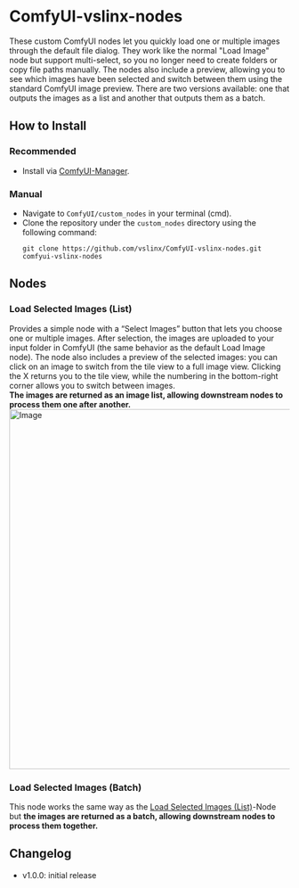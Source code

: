 # ComfyUI-vslinx-nodes
These custom ComfyUI nodes let you quickly load one or multiple images through the default file dialog. They work like the normal "Load Image" node but support multi-select, so you no longer need to create folders or copy file paths manually. The nodes also include a preview, allowing you to see which images have been selected and switch between them using the standard ComfyUI image preview. There are two versions available: one that outputs the images as a list and another that outputs them as a batch.

## How to Install
### **Recommended**
* Install via [ComfyUI-Manager](https://github.com/ltdrdata/ComfyUI-Manager).

### **Manual**
* Navigate to `ComfyUI/custom_nodes` in your terminal (cmd).
* Clone the repository under the `custom_nodes` directory using the following command:
  ```
  git clone https://github.com/vslinx/ComfyUI-vslinx-nodes.git comfyui-vslinx-nodes
  ```

## Nodes
### Load Selected Images (List)
Provides a simple node with a “Select Images” button that lets you choose one or multiple images. After selection, the images are uploaded to your input folder in ComfyUI (the same behavior as the default Load Image node). The node also includes a preview of the selected images: you can click on an image to switch from the tile view to a full image view. Clicking the X returns you to the tile view, while the numbering in the bottom-right corner allows you to switch between images. <br>
<b>The images are returned as an image list, allowing downstream nodes to process them one after another.</b> <br>
<img width="1196" height="646" alt="Image" src="https://github.com/user-attachments/assets/111df53e-4f31-4320-80d7-81a61d57f0b0" />

### Load Selected Images (Batch)
This node works the same way as the [Load Selected Images (List)](#load-selected-images-list)-Node but <b>the images are returned as a batch, allowing downstream nodes to process them together.</b>


## Changelog
* v1.0.0: initial release